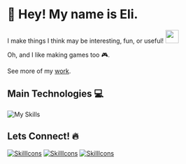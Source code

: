 # 👋 Hey! My name is Eli.

I make things I think may be interesting, fun, or useful! <img src="https://emojis.slackmojis.com/emojis/images/1531849430/4246/blob-sunglasses.gif?1531849430" width="30"/> 

Oh, and I like making games too 🎮.

See more of my [work](https://www.eliesercapillar.dev/).

## Main Technologies 💻
![My Skills](https://skillicons.dev/icons?i=cs,dotnet,unity,vue,ts,tailwind,git,githubactions,docker)

## Lets Connect! 🔥
[![SkillIcons](https://skillicons.dev/icons?i=gmail)](mailto:elieser.capillar@gmail.com)
[![SkillIcons](https://skillicons.dev/icons?i=linkedin)](https://www.linkedin.com/in/eliesercapillar/)
[![SkillIcons](https://skillicons.dev/icons?i=discord)](https://www.discordapp.com/users/eliesercapillar/)

